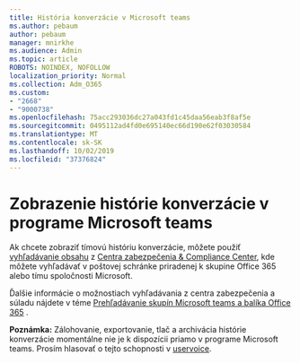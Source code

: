 ```yaml
---
title: História konverzácie v Microsoft teams
ms.author: pebaum
author: pebaum
manager: mnirkhe
ms.audience: Admin
ms.topic: article
ROBOTS: NOINDEX, NOFOLLOW
localization_priority: Normal
ms.collection: Adm_O365
ms.custom:
- "2668"
- "9000738"
ms.openlocfilehash: 75acc293036dc27a043fd1c45daa56eab3f8af5e
ms.sourcegitcommit: 0495112ad4fd0e695140ec66d190e62f03030584
ms.translationtype: MT
ms.contentlocale: sk-SK
ms.lasthandoff: 10/02/2019
ms.locfileid: "37376824"
---
```

# <a name="viewing-chat-history-in-microsoft-teams"></a>Zobrazenie histórie konverzácie v programe Microsoft teams

Ak chcete zobraziť tímovú históriu konverzácie, môžete použiť [vyhľadávanie obsahu](https://sip.protection.office.com/contentsearchbeta?ContentOnly=1) z [Centra zabezpečenia & Compliance Center](https://sip.protection.office.com/insightdashboard), kde môžete vyhľadávať v poštovej schránke priradenej k skupine Office 365 alebo tímu spoločnosti Microsoft. 

Ďalšie informácie o možnostiach vyhľadávania z centra zabezpečenia a súladu nájdete v téme [Prehľadávanie skupín Microsoft teams a balíka Office 365](https://docs.microsoft.com/office365/securitycompliance/content-search#searching-microsoft-teams-and-office-365-groups) . 

**Poznámka:** Zálohovanie, exportovanie, tlač a archivácia histórie konverzácie momentálne nie je k dispozícii priamo v programe Microsoft teams. Prosím hlasovať o tejto schopnosti v [uservoice](https://microsoftteams.uservoice.com/forums/555103-public/suggestions/16982542-backup-export-printing-archive-options?page=2&per_page=20). 